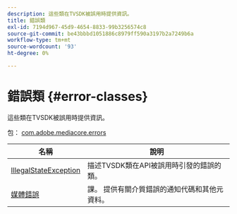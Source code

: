 ```yaml
---
description: 這些類在TVSDK被誤用時提供資訊。
title: 錯誤類
exl-id: 7194d967-45d9-4654-8833-99b3256574c8
source-git-commit: be43bbbd1051886c8979ff590a3197b2a7249b6a
workflow-type: tm+mt
source-wordcount: '93'
ht-degree: 0%

---
```


# 錯誤類 {#error-classes}

這些類在TVSDK被誤用時提供資訊。

包： [com.adobe.mediacore.errors](https://help.adobe.com/en_US/primetime/api/psdk/asdoc-dhls_1.4/com/adobe/mediacore/errors/package-detail.html)

| 名稱 | 說明 |
|---|---|
| [IllegalStateException](https://help.adobe.com/en_US/primetime/api/psdk/asdoc-dhls_1.4/com/adobe/mediacore/errors/IllegalStateException.html) | 描述TVSDK類在API被誤用時引發的錯誤的類。 |
| [媒體錯誤](https://help.adobe.com/en_US/primetime/api/psdk/asdoc-dhls_1.4/com/adobe/mediacore/errors/MediaError.html) | 課。 提供有關介質錯誤的通知代碼和其他元資料。 |
